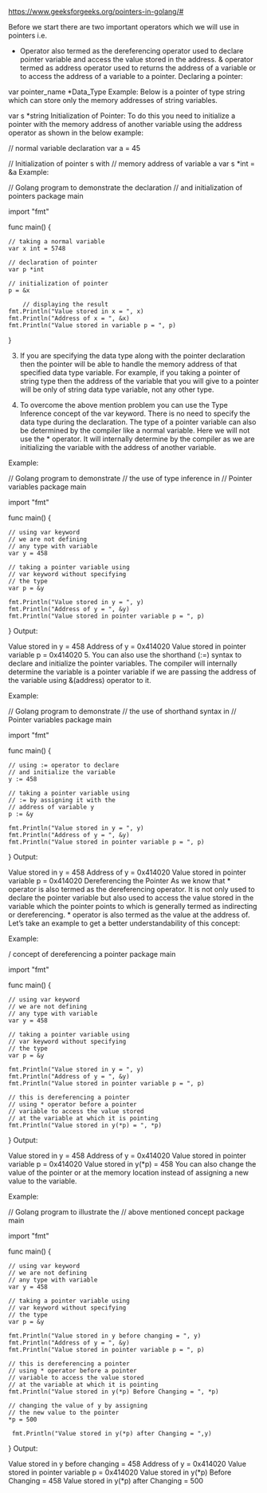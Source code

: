 https://www.geeksforgeeks.org/pointers-in-golang/#

Before we start there are two important operators which we will use in pointers i.e. 

* Operator also termed as the dereferencing operator used to declare pointer variable and access the value stored in the address.
& operator termed as address operator used to returns the address of a variable or to access the address of a variable to a pointer.
Declaring a pointer:

var pointer_name *Data_Type
Example: Below is a pointer of type string which can store only the memory addresses of string variables.
 

var s *string
Initialization of Pointer: To do this you need to initialize a pointer with the memory address of another variable using the address operator as shown in the below example:
 

// normal variable declaration
var a = 45

// Initialization of pointer s with 
// memory address of variable a
var s *int = &a
Example:


// Golang program to demonstrate the declaration
// and initialization of pointers
package main
 
import "fmt"
 
func main() {
 
    // taking a normal variable
    var x int = 5748
     
    // declaration of pointer
    var p *int
     
    // initialization of pointer
    p = &x
 
        // displaying the result
    fmt.Println("Value stored in x = ", x)
    fmt.Println("Address of x = ", &x)
    fmt.Println("Value stored in variable p = ", p)
}

3. If you are specifying the data type along with the pointer declaration then the pointer will be able to handle the memory address of that specified data type variable. For example, if you taking a pointer of string type then the address of the variable that you will give to a pointer will be only of string data type variable, not any other type.

4. To overcome the above mention problem you can use the Type Inference concept of the var keyword. There is no need to specify the data type during the declaration. The type of a pointer variable can also be determined by the compiler like a normal variable. Here we will not use the * operator. It will internally determine by the compiler as we are initializing the variable with the address of another variable.

Example:

// Golang program to demonstrate
// the use of type inference in
// Pointer variables
package main
 
import "fmt"
 
func main() {
 
    // using var keyword
    // we are not defining
    // any type with variable
    var y = 458
     
    // taking a pointer variable using
    // var keyword without specifying
    // the type
    var p = &y
 
    fmt.Println("Value stored in y = ", y)
    fmt.Println("Address of y = ", &y)
    fmt.Println("Value stored in pointer variable p = ", p)
}
Output: 
 

Value stored in y =  458
Address of y =  0x414020
Value stored in pointer variable p =  0x414020
5. You can also use the shorthand (:=) syntax to declare and initialize the pointer variables. The compiler will internally determine the variable is a pointer variable if we are passing the address of the variable using &(address) operator to it.

Example:

// Golang program to demonstrate
// the use of shorthand syntax in
// Pointer variables
package main
 
import "fmt"
 
func main() {
 
    // using := operator to declare
    // and initialize the variable
    y := 458
     
    // taking a pointer variable using
    // := by assigning it with the
    // address of variable y
    p := &y
 
    fmt.Println("Value stored in y = ", y)
    fmt.Println("Address of y = ", &y)
    fmt.Println("Value stored in pointer variable p = ", p)
}
Output:

Value stored in y =  458
Address of y =  0x414020
Value stored in pointer variable p =  0x414020
Dereferencing the Pointer
As we know that * operator is also termed as the dereferencing operator. It is not only used to declare the pointer variable but also used to access the value stored in the variable which the pointer points to which is generally termed as indirecting or dereferencing. * operator is also termed as the value at the address of. Let’s take an example to get a better understandability of this concept:

Example:
 

/ concept of dereferencing a pointer
package main
  
import "fmt"
  
func main() {
  
    // using var keyword
    // we are not defining
    // any type with variable
    var y = 458
      
    // taking a pointer variable using
    // var keyword without specifying
    // the type
    var p = &y
  
    fmt.Println("Value stored in y = ", y)
    fmt.Println("Address of y = ", &y)
    fmt.Println("Value stored in pointer variable p = ", p)
 
    // this is dereferencing a pointer
    // using * operator before a pointer
    // variable to access the value stored
    // at the variable at which it is pointing
    fmt.Println("Value stored in y(*p) = ", *p)
 
}
Output:
 

Value stored in y =  458
Address of y =  0x414020
Value stored in pointer variable p =  0x414020
Value stored in y(*p) =  458
You can also change the value of the pointer or at the memory location instead of assigning a new value to the variable.

Example:
 

// Golang program to illustrate the
// above mentioned concept
package main
  
import "fmt"
  
func main() {
  
    // using var keyword
    // we are not defining
    // any type with variable
    var y = 458
      
    // taking a pointer variable using
    // var keyword without specifying
    // the type
    var p = &y
  
    fmt.Println("Value stored in y before changing = ", y)
    fmt.Println("Address of y = ", &y)
    fmt.Println("Value stored in pointer variable p = ", p)
 
    // this is dereferencing a pointer
    // using * operator before a pointer
    // variable to access the value stored
    // at the variable at which it is pointing
    fmt.Println("Value stored in y(*p) Before Changing = ", *p)
 
    // changing the value of y by assigning
    // the new value to the pointer
    *p = 500
 
     fmt.Println("Value stored in y(*p) after Changing = ",y)
 
}
Output: 

Value stored in y before changing =  458
Address of y =  0x414020
Value stored in pointer variable p =  0x414020
Value stored in y(*p) Before Changing =  458
Value stored in y(*p) after Changing =  500

